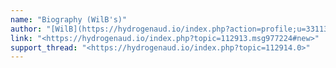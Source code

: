 ```yaml
---
name: "Biography (WilB's)"
author: "[WilB](https://hydrogenaud.io/index.php?action=profile;u=33113)"
link: "<https://hydrogenaud.io/index.php?topic=112913.msg977224#new>"
support_thread: "<https://hydrogenaud.io/index.php?topic=112914.0>"
---
```

